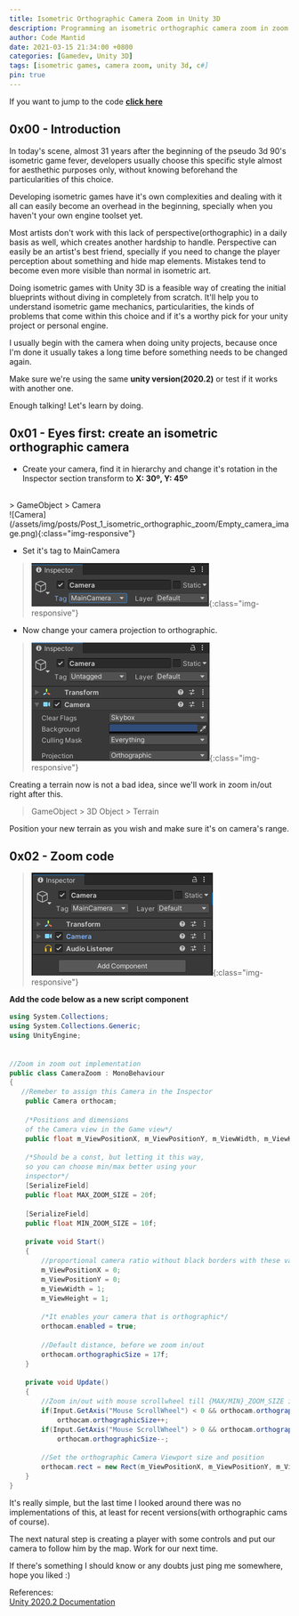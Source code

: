 ```yaml
---
title: Isometric Orthographic Camera Zoom in Unity 3D
description: Programming an isometric orthographic camera zoom in zoom out for 3d unity games.
author: Code Mantid
date: 2021-03-15 21:34:00 +0800
categories: [Gamedev, Unity 3D]
tags: [isometric games, camera zoom, unity 3d, c#]
pin: true
---
```


If you want to jump to the code [**click here**](#0x02---zoom-code)

## 0x00 - Introduction

In today's scene, almost 31 years after the beginning of the pseudo 3d 90's isometric game fever, developers usually choose this specific style almost for aesthethic purposes only, without knowing beforehand the particularities of this choice.

Developing isometric games have it's own complexities and dealing with it all can easily become an overhead in the beginning, specially when you haven't your own engine toolset yet. 

Most artists don't work with this lack of perspective(orthographic) in a daily basis as well, which creates another hardship to handle. Perspective can easily be an artist's best friend, specially if you need to change the player perception about something and hide map elements. Mistakes tend to become even more visible than normal in isometric art.

Doing isometric games with Unity 3D is a feasible way of creating the initial blueprints without diving in completely from scratch. It'll help you to understand isometric game mechanics, particularities, the kinds of problems that come within this choice and if it's a worthy pick for your unity project or personal engine.

I usually begin with the camera when doing unity projects, because once I'm done it usually takes a long time before
something needs to be changed again.

Make sure we're using the same **unity version(2020.2)** or test if it works with another one.

Enough talking! Let's learn by doing.

## 0x01 - Eyes first: create an isometric orthographic camera

- Create your camera, find it in hierarchy and change it's rotation in the Inspector section transform to **X: 30º, Y: 45º** 
<br>
> GameObject > Camera
<br>
![Camera](/assets/img/posts/Post_1_isometric_orthographic_zoom/Empty_camera_image.png){:class="img-responsive"}

- Set it's tag to MainCamera
> ![Camera](/assets/img/posts/Post_1_isometric_orthographic_zoom/main_camera.png){:class="img-responsive"}

- Now change your camera projection to orthographic. 
> ![Camera](/assets/img/posts/Post_1_isometric_orthographic_zoom/Orthographic_camera.png){:class="img-responsive"}

Creating a terrain now is not a bad idea, since we'll work in zoom in/out right after this.

> GameObject > 3D Object > Terrain

Position your new terrain as you wish and make sure it's on camera's range.

## 0x02 - Zoom code

> ![Camera](/assets/img/posts/Post_1_isometric_orthographic_zoom/add_component.png){:class="img-responsive"}

**Add the code below as a new script component**

```c#
using System.Collections;
using System.Collections.Generic;
using UnityEngine;


//Zoom in zoom out implementation
public class CameraZoom : MonoBehaviour
{
   //Remeber to assign this Camera in the Inspector
    public Camera orthocam;

    /*Positions and dimensions 
    of the Camera view in the Game view*/
    public float m_ViewPositionX, m_ViewPositionY, m_ViewWidth, m_ViewHeight;
    
    /*Should be a const, but letting it this way, 
    so you can choose min/max better using your 
    inspector*/
    [SerializeField]
    public float MAX_ZOOM_SIZE = 20f;

    [SerializeField]
    public float MIN_ZOOM_SIZE = 10f;

    private void Start()
    {
        //proportional camera ratio without black borders with these values
        m_ViewPositionX = 0;
        m_ViewPositionY = 0;
        m_ViewWidth = 1;
        m_ViewHeight = 1;

        /*It enables your camera that is orthographic*/
        orthocam.enabled = true;
        
        //Default distance, before we zoom in/out
        orthocam.orthographicSize = 17f;       
    }
    
    private void Update()
    {  
        //Zoom in/out with mouse scrollwheel till {MAX/MIN}_ZOOM_SIZE is reached
        if(Input.GetAxis("Mouse ScrollWheel") < 0 && orthocam.orthographicSize < MAX_ZOOM_SIZE)
            orthocam.orthographicSize++;
        if(Input.GetAxis("Mouse ScrollWheel") > 0 && orthocam.orthographicSize > MIN_ZOOM_SIZE)
            orthocam.orthographicSize--;
        
        //Set the orthographic Camera Viewport size and position
        orthocam.rect = new Rect(m_ViewPositionX, m_ViewPositionY, m_ViewWidth, m_ViewHeight);
    }
}

```
It's really simple, but the last time I looked around there was no implementations of this, at least for recent versions(with orthographic cams of course).

The next natural step is creating a player with some controls and put our camera to follow him by the map. Work for our next time. 

If there's something I should know or any doubts just ping me somewhere, hope you liked :)

References:
<br>
[Unity 2020.2 Documentation](https://docs.unity3d.com/2020.2/Documentation/ScriptReference/Camera-orthographicSize.html)







